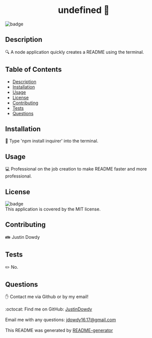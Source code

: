 
<h1 align="center">undefined 👋</h1>
  
![badge](https://img.shields.io/badge/license-MIT-brightgreen)<br />
## Description
🔍 A node application quickly creates a README using the terminal.
## Table of Contents
- [Description](#description)
- [Installation](#installation)
- [Usage](#usage)
- [License](#license)
- [Contributing](#contributing)
- [Tests](#tests)
- [Questions](#questions)
## Installation
💾 Type 'npm install inquirer' into the terminal.
## Usage
💻 Professional on the job creation to make README faster and more professional.
## License
![badge](https://img.shields.io/badge/license-MIT-brightgreen)
<br />
This application is covered by the MIT license. 
## Contributing
👪 Justin Dowdy
## Tests
✏️ No.
## Questions
✋ Contact me via Github or by my email!<br />
<br />
:octocat: Find me on GitHub: [JustinDowdy](https://github.com/JustinDowdy)<br />
<br />
Email me with any questions: jdowdy16.17@gmail.com<br /><br />
This README was generated by [README-generator](git@github.com:JustinDowdy/README-Generator.git) 
    